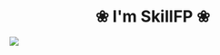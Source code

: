 <h1 align="center">❀ I'm SkillFP ❀</h1>
<image src="https://c.tenor.com/WOvSeiH_qNoAAAAM/love-heart.gif" align="center">